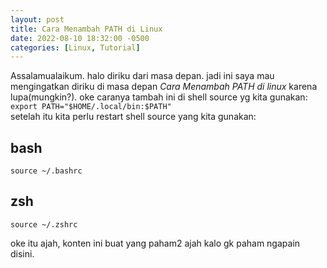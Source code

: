 ```yaml
---
layout: post
title: Cara Menambah PATH di Linux
date: 2022-08-10 18:32:00 -0500
categories: [Linux, Tutorial]
---
```

Assalamualaikum.
halo diriku dari masa depan.
jadi ini saya mau mengingatkan diriku di masa depan *Cara Menambah PATH di linux* karena lupa(mungkin?).
oke caranya tambah ini di shell source yg kita gunakan:
`export PATH="$HOME/.local/bin:$PATH"`<br>
setelah itu kita perlu restart shell source yang kita gunakan:
## bash
`source ~/.bashrc`
## zsh
`source ~/.zshrc`

oke itu ajah, konten ini buat yang paham2 ajah kalo gk paham ngapain disini.
